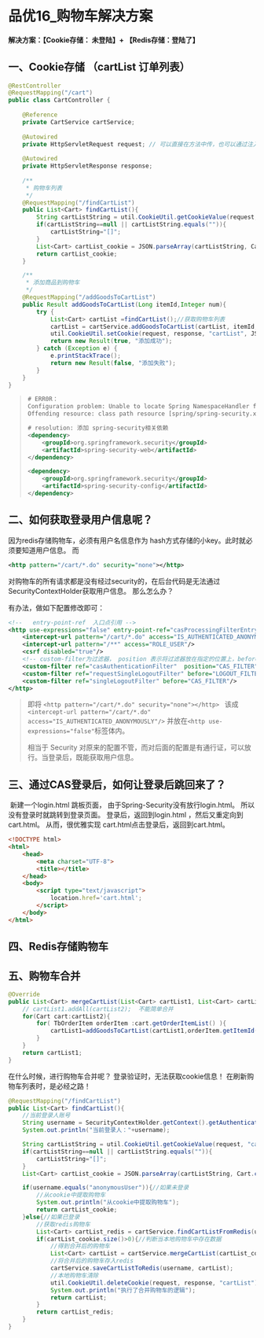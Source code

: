 # 品优16_购物车解决方案

#### 解决方案：【Cookie存储： 未登陆】+ 【Redis存储：登陆了】



## 一、Cookie存储 （cartList 订单列表）

```java
@RestController
@RequestMapping("/cart")
public class CartController {
	
	@Reference
	private CartService cartService;
	
	@Autowired
	private HttpServletRequest request; // 可以直接在方法中传，也可以通过注入传
	
	@Autowired
	private HttpServletResponse response; 
	
	/**
	 * 购物车列表
	 */
	@RequestMapping("/findCartList")
	public List<Cart> findCartList(){
		String cartListString = util.CookieUtil.getCookieValue(request, "cartList","UTF-8");
		if(cartListString==null || cartListString.equals("")){
			cartListString="[]";
		}
		List<Cart> cartList_cookie = JSON.parseArray(cartListString, Cart.class);
		return cartList_cookie;	
	}

	/**
	 * 添加商品到购物车
	 */
	@RequestMapping("/addGoodsToCartList")
	public Result addGoodsToCartList(Long itemId,Integer num){
		try {			
			List<Cart> cartList =findCartList();//获取购物车列表
			cartList = cartService.addGoodsToCartList(cartList, itemId, num);	
			util.CookieUtil.setCookie(request, response, "cartList", JSON.toJSONString(cartList),3600*24,"UTF-8");
			return new Result(true, "添加成功");
		} catch (Exception e) {
			e.printStackTrace();
			return new Result(false, "添加失败");
		}
	}
}
```



> ```xml 
> # ERR0R： 
> Configuration problem: Unable to locate Spring NamespaceHandler for XML schema namespace [http://www.springframework.org/schema/security]
> Offending resource: class path resource [spring/spring-security.xml]
> 
> # resolution: 添加 spring-security相关依赖
> <dependency>
>     <groupId>org.springframework.security</groupId>
>     <artifactId>spring-security-web</artifactId>
> </dependency>
> 
> <dependency>
>     <groupId>org.springframework.security</groupId>
>     <artifactId>spring-security-config</artifactId>
> </dependency>
> ```



## 二、如何获取登录用户信息呢？

因为redis存储购物车，必须有用户名信息作为 hash方式存储的小key。此时就必须要知道用户信息。 而 

```xml
<http pattern="/cart/*.do" security="none"></http> 
```

对购物车的所有请求都是没有经过security的，在后台代码是无法通过SecurityContextHolder获取用户信息。 那么怎么办？

有办法，做如下配置修改即可：

```xml
<!--   entry-point-ref  入口点引用 -->
<http use-expressions="false" entry-point-ref="casProcessingFilterEntryPoint">  <!-- 入口点只是一个接口而已，具体操作是CAS入口点配置 -->
    <intercept-url pattern="/cart/*.do" access="IS_AUTHENTICATED_ANONYMOUSLY"/>
    <intercept-url pattern="/**" access="ROLE_USER"/>   
    <csrf disabled="true"/>  
    <!-- custom-filter为过滤器， position 表示将过滤器放在指定的位置上，before表示放在指定位置之前  ，after表示放在指定的位置之后  -->           
    <custom-filter ref="casAuthenticationFilter"  position="CAS_FILTER" />      
    <custom-filter ref="requestSingleLogoutFilter" before="LOGOUT_FILTER"/>  
    <custom-filter ref="singleLogoutFilter" before="CAS_FILTER"/>  
</http>
```

> 即将 `<http pattern="/cart/*.do" security="none"></http> `  该成 `<intercept-url pattern="/cart/*.do" access="IS_AUTHENTICATED_ANONYMOUSLY"/>`  并放在`<http use-expressions="false"`标签体内。 
>
> 相当于 Security 对原来的配置不管，而对后面的配置是有通行证，可以放行。当登录后，既能获取用户信息。



## 三、通过CAS登录后，如何让登录后跳回来了？

​	新建一个login.html 跳板页面， 由于Spring-Security没有放行login.html。 所以没有登录时就跳转到登录页面。 登录后，返回到login.html  ，然后又重定向到cart.html。  从而，很优雅实现 cart.html点击登录后，返回到cart.html。

```HTML
<!DOCTYPE html>
<html>
    <head>
        <meta charset="UTF-8">
        <title></title>
    </head>
    <body>
        <script type="text/javascript">
            location.href='cart.html';
        </script>
    </body>
</html>
```



## 四、Redis存储购物车 



## 五、购物车合并

```java
@Override
public List<Cart> mergeCartList(List<Cart> cartList1, List<Cart> cartList2) {
    // cartList1.addAll(cartList2);  不能简单合并 		
    for(Cart cart:cartList2){
        for( TbOrderItem orderItem :cart.getOrderItemList() ){
            cartList1=addGoodsToCartList(cartList1,orderItem.getItemId(),orderItem.getNum());
        }
    }
    return cartList1;		
}
```

在什么时候，进行购物车合并呢？ 登录验证时，无法获取cookie信息！ 在刷新购物车列表时，是必经之路！

```java
@RequestMapping("/findCartList")
public List<Cart> findCartList(){
    //当前登录人账号
    String username = SecurityContextHolder.getContext().getAuthentication().getName();
    System.out.println("当前登录人："+username);

    String cartListString = util.CookieUtil.getCookieValue(request, "cartList", "UTF-8");
    if(cartListString==null || cartListString.equals("")){
        cartListString="[]";
    }
    List<Cart> cartList_cookie = JSON.parseArray(cartListString, Cart.class);

    if(username.equals("anonymousUser")){//如果未登录
        //从cookie中提取购物车
        System.out.println("从cookie中提取购物车");
        return cartList_cookie;
    }else{//如果已登录
        //获取redis购物车
        List<Cart> cartList_redis = cartService.findCartListFromRedis(username);
        if(cartList_cookie.size()>0){//判断当本地购物车中存在数据
            //得到合并后的购物车
            List<Cart> cartList = cartService.mergeCartList(cartList_cookie, cartList_redis);
            //将合并后的购物车存入redis 
            cartService.saveCartListToRedis(username, cartList);
            //本地购物车清除
            util.CookieUtil.deleteCookie(request, response, "cartList");
            System.out.println("执行了合并购物车的逻辑");
            return cartList;
        }						
        return cartList_redis;
    }
}
```







